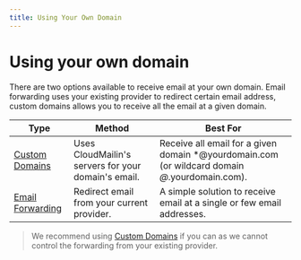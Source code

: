 ```yaml
---
title: Using Your Own Domain
---
```


# Using your own domain
There are two options available to receive email at your own domain. Email
forwarding uses your existing provider to redirect certain email address, custom
domains allows you to receive all the email at a given domain.

| Type                                                   | Method                                              | Best For     |
|--------------------------------------------------------|-----------------------------------------------------|--------------|
| [Custom Domains](/receiving_email/using-your-own-domain/)     | Uses CloudMailin's servers for your domain's email. | Receive all email for a given domain *@yourdomain.com (or wildcard domain *@*.yourdomain.com). |
| [Email Forwarding](/receiving_email/email_forwarding/) | Redirect email from your current provider.          | A simple solution to receive email at a single or few email addresses. |

> We recommend using [Custom Domains](/receiving_email/using-your-own-domain/)
> if you can as we cannot control the forwarding from your existing provider.
